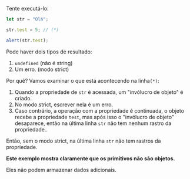 
Tente executá-lo:

```js run
let str = "Olá";

str.test = 5; // (*)

alert(str.test);
```

Pode haver dois tipos de resultado:
1. `undefined` (não é string)
2. Um erro. (modo strict)

Por quê? Vamos examinar o que está acontecendo na linha`(*)`:

1. Quando a propriedade de `str` é acessada, um "invólucro de objeto" é criado.
2. No modo strict, escrever nela é um erro.
3. Caso contrário, a operação com a propriedade é continuada, o objeto recebe a propriedade `test`, mas após isso o "invólucro de objeto" desaparece, então na última linha `str` não tem nenhum rastro da propriedade..

Então, sem o modo strict, na última linha `str` não tem rastros da propriedade.

**Este exemplo mostra claramente que os primitivos não são objetos.**

Eles não podem armazenar dados adicionais.
